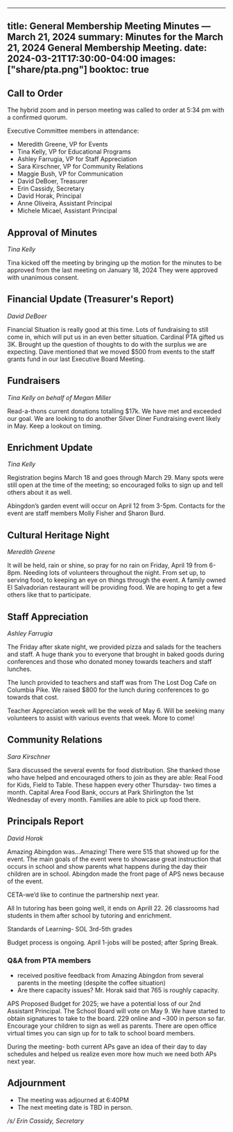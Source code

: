  ---
title: General Membership Meeting Minutes — March 21, 2024
summary: Minutes for the March 21, 2024 General Membership Meeting.
date: 2024-03-21T17:30:00-04:00
images: ["share/pta.png"]
booktoc: true
---

## Call to Order

The hybrid zoom and in person meeting was called to order at 5:34 pm with a confirmed quorum.

Executive Committee members in attendance:

- Meredith Greene, VP for Events
- Tina Kelly, VP for Educational Programs
- Ashley Farrugia, VP for Staff Appreciation
- Sara Kirschner, VP for Community Relations
- Maggie Bush, VP for Communication
- David DeBoer, Treasurer
- Erin Cassidy, Secretary
- David Horak, Principal
- Anne Oliveira, Assistant Principal
- Michele Micael, Assistant Principal

## Approval of Minutes
*Tina Kelly*

Tina kicked off the meeting by bringing up the motion for the minutes to be approved from the last meeting on January 18, 2024 They were approved with unanimous consent.

## Financial Update (Treasurer's Report)
*David DeBoer*

Financial Situation is really good at this time. Lots of fundraising to still come in, which will put us in an even better situation. Cardinal PTA gifted us 3K. Brought up the question of thoughts to do with the surplus we are expecting. Dave mentioned that we moved $500 from events to the staff grants fund in our last Executive Board Meeting.

## Fundraisers
*Tina Kelly on behalf of Megan Miller*

Read-a-thons current donations totalling $17k. We have met and exceeded our goal. We are looking to do another Silver Diner Fundraising event likely in May. Keep a lookout on timing.

## Enrichment Update
*Tina Kelly*

Registration begins March 18 and goes through March 29. Many spots were still open at the time of the meeting; so encouraged folks to sign up and tell others about it as well.

Abingdon’s garden event will occur on April 12 from 3-5pm. Contacts for the event are staff members Molly Fisher and Sharon Burd.

## Cultural Heritage Night
*Meredith Greene*

It will be held, rain or shine, so pray for no rain on Friday, April 19 from 6-8pm. Needing lots of volunteers throughout the night. From set up, to serving food, to keeping an eye on things through the event. A family owned El Salvadorian restaurant will be providing food. We are hoping to get a few others like that to participate.

## Staff Appreciation
*Ashley Farrugia*

The Friday after skate night, we provided pizza and salads for the teachers and staff. A huge thank you to everyone that brought in baked goods during conferences and those who donated money towards teachers and staff lunches.

The lunch provided to teachers and staff was from The Lost Dog Cafe on Columbia Pike. We raised $800 for the lunch during conferences to go towards that cost.

Teacher Appreciation week will be the week of May 6. Will be seeking many volunteers to assist with various events that week. More to come!

## Community Relations
*Sara Kirschner*

Sara discussed the several events for food distribution. She thanked those who have helped and encouraged others to join as they are able: Real Food for Kids, Field to Table. These happen every other Thursday- two times a month. Capital Area Food Bank, occurs at Park Shirlington the 1st Wednesday of every month. Families are able to pick up food there.

## Principals Report
*David Horak*

Amazing Abingdon was…Amazing! There were 515 that showed up for the event. The main goals of the event were to showcase great instruction that occurs in school and show parents what happens during the day their children are in school. Abingdon made the front page of APS news because of the event.

CETA-we’d like to continue the partnership next year.

All In tutoring has been going well, it ends on Aprill 22. 26 classrooms had students in them after school by tutoring and enrichment.

Standards of Learning- SOL 3rd-5th grades

Budget process is ongoing. April 1-jobs will be posted; after Spring Break.

### Q&A from PTA members

- received positive feedback from Amazing Abingdon from several parents in the meeting (despite the coffee situation)
- Are there capacity issues? Mr. Horak said that 765 is roughly capacity.

APS Proposed Budget for 2025; we have a potential loss of our 2nd Assistant Principal. The School Board will vote on May 9. We have started to obtain signatures to take to the board. 229 online and ~300 in person so far. Encourage your children to sign as well as parents. There are open office virtual times you can sign up for to talk to school board members.

During the meeting- both current APs gave an idea of their day to day schedules and helped us realize even more how much we need both APs next year.

## Adjournment

- The meeting was adjourned at 6:40PM
- The next meeting date is TBD in person.

*/s/ Erin Cassidy, Secretary*
